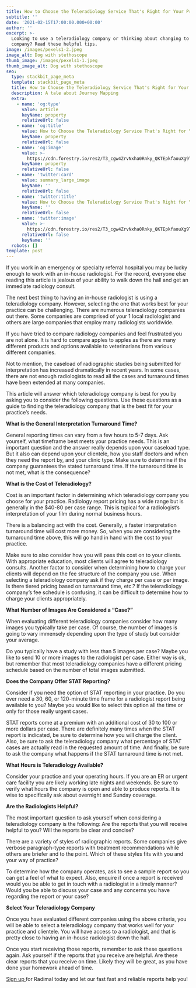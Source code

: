 ```yaml
---
title: How to Choose the Teleradiology Service That's Right for Your Practice
subtitle: ''
date: '2021-02-15T17:00:00.000+00:00'
author: ''
excerpt: >-
  Looking to use a teleradiology company or thinking about changing to a new
  company? Read these helpful tips.
image: /images/pexels1-2.jpeg
image_alt: Dog with stethoscope
thumb_image: /images/pexels1-1.jpeg
thumb_image_alt: Dog with stethoscope
seo:
  type: stackbit_page_meta
  template: stackbit_page_meta
  title: How to Choose the Teleradiology Service That's Right for Your Practice
  description: A tale about Journey Mapping
  extra:
    - name: 'og:type'
      value: article
      keyName: property
      relativeUrl: false
    - name: 'og:title'
      value: How to Choose the Teleradiology Service That's Right for Your Practice
      keyName: property
      relativeUrl: false
    - name: 'og:image'
      value: >-
        https://cdn.forestry.io/res2/T3_cgw4ZrvNxha0Rnky_QKTEpkfaouXg9ThWT-1fLAY/fit/512/512/sm/0/aHR0cHM6Ly9hcHAu/Zm9yZXN0cnkuaW8v/cmFpbHMvYWN0aXZl/X3N0b3JhZ2UvYmxv/YnMvZXlKZmNtRnBi/SE1pT25zaWJXVnpj/MkZuWlNJNklrSkJh/SEJDUlVaYUwxRnZQ/U0lzSW1WNGNDSTZi/blZzYkN3aWNIVnlJ/am9pWW14dllsOXBa/Q0o5ZlE9PS0tMzdj/NDI3MThkM2VmY2Y1/NmY5YzJlZmFhZjMy/ZGE2Y2U0ODhjOTQw/Ni9wZXhlbHMxLmpw/ZWc
      keyName: property
      relativeUrl: false
    - name: 'twitter:card'
      value: summary_large_image
      keyName: ''
      relativeUrl: false
    - name: 'twitter:title'
      value: How to Choose the Teleradiology Service That's Right for Your Practice
      keyName: ''
      relativeUrl: false
    - name: 'twitter:image'
      value: >-
        https://cdn.forestry.io/res2/T3_cgw4ZrvNxha0Rnky_QKTEpkfaouXg9ThWT-1fLAY/fit/512/512/sm/0/aHR0cHM6Ly9hcHAu/Zm9yZXN0cnkuaW8v/cmFpbHMvYWN0aXZl/X3N0b3JhZ2UvYmxv/YnMvZXlKZmNtRnBi/SE1pT25zaWJXVnpj/MkZuWlNJNklrSkJh/SEJDUlVaYUwxRnZQ/U0lzSW1WNGNDSTZi/blZzYkN3aWNIVnlJ/am9pWW14dllsOXBa/Q0o5ZlE9PS0tMzdj/NDI3MThkM2VmY2Y1/NmY5YzJlZmFhZjMy/ZGE2Y2U0ODhjOTQw/Ni9wZXhlbHMxLmpw/ZWc
      relativeUrl: false
      keyName: ''
  robots: []
template: post
---
```

If you work in an emergency or specialty referral hospital you may be lucky enough to work with an in-house radiologist. For the record, everyone else reading this article is jealous of your ability to walk down the hall and get an immediate radiology consult.

The next best thing to having an in-house radiologist is using a teleradiology company. However, selecting the one that works best for your practice can be challenging. There are numerous teleradiology companies out there. Some companies are comprised of your 1 local radiologist and others are large companies that employ many radiologists worldwide.

If you have tried to compare radiology companies and feel frustrated you are not alone. It is hard to compare apples to apples as there are many different products and options available to veterinarians from various different companies.

Not to mention, the caseload of radiographic studies being submitted for interpretation has increased dramatically in recent years. In some cases, there are not enough radiologists to read all the cases and turnaround times have been extended at many companies.

This article will answer which teleradiology company is best for you by asking you to consider the following questions. Use these questions as a guide to finding the teleradiology company that is the best fit for your practice’s needs.

**What is the General Interpretation Turnaround Time?**

General reporting times can vary from a few hours to 5-7 days. Ask yourself, what timeframe best meets your practice needs. This is an important question and the answer really depends upon your caseload type. But it also can depend upon your clientele, how you staff doctors and when they need the report by, and your clinic type. Make sure to determine if the company guarantees the stated turnaround time. If the turnaround time is not met, what is the consequence?

**What is the Cost of Teleradiology?**

Cost is an important factor in determining which teleradiology company you choose for your practice. Radiology report pricing has a wide range but is generally in the $40-80 per case range. This is typical for a radiologist’s interpretation of your film during normal business hours.

There is a balancing act with the cost. Generally, a faster interpretation turnaround time will cost more money. So, when you are considering the turnaround time above, this will go hand in hand with the cost to your practice.

Make sure to also consider how you will pass this cost on to your clients. With appropriate education, most clients will agree to teleradiology consults. Another factor to consider when determining how to charge your clients will depend on the fee structure of the company you use. When selecting a teleradiology company ask if they charge per case or per image. Is there tiered pricing based on turnaround time, etc.? If the teleradiology company’s fee schedule is confusing, it can be difficult to determine how to charge your clients appropriately.

**What Number of Images Are Considered a “Case?”**

When evaluating different teleradiology companies consider how many images you typically take per case. Of course, the number of images is going to vary immensely depending upon the type of study but consider your average.

Do you typically have a study with less than 5 images per case? Maybe you like to send 10 or more images to the radiologist per case. Either way is ok, but remember that most teleradiology companies have a different pricing schedule based on the number of total images submitted.

**Does the Company Offer STAT Reporting?**

Consider if you need the option of STAT reporting in your practice. Do you ever need a 30, 60, or 120-minute time frame for a radiologist report being available to you? Maybe you would like to select this option all the time or only for those really urgent cases.

STAT reports come at a premium with an additional cost of 30 to 100 or more dollars per case. There are definitely many times when the STAT report is indicated, be sure to determine how you will charge the client. Also, be sure to ask the teleradiology company what percentage of STAT cases are actually read in the requested amount of time. And finally, be sure to ask the company what happens if the STAT turnaround time is not met.

**What Hours is Teleradiology Available?**

Consider your practice and your operating hours. If you are an ER or urgent care facility you are likely working late nights and weekends. Be sure to verify what hours the company is open and able to produce reports. It is wise to specifically ask about overnight and Sunday coverage.

**Are the Radiologists Helpful?**

The most important question to ask yourself when considering a teleradiology company is the following: Are the reports that you will receive helpful to you? Will the reports be clear and concise?

There are a variety of styles of radiographic reports. Some companies give verbose paragraph-type reports with treatment recommendations while others are briefer and to the point. Which of these styles fits with you and your way of practice?

To determine how the company operates, ask to see a sample report so you can get a feel of what to expect. Also, enquire if once a report is received would you be able to get in touch with a radiologist in a timely manner? Would you be able to discuss your case and any concerns you have regarding the report or your case?

**Select Your Teleradiology Company**

Once you have evaluated different companies using the above criteria, you will be able to select a teleradiology company that works well for your practice and clientele. You will have access to a radiologist, and that is pretty close to having an in-house radiologist down the hall.

Once you start receiving those reports, remember to ask these questions again. Ask yourself if the reports that you receive are helpful. Are these clear reports that you receive on time. Likely they will be great, as you have done your homework ahead of time.

[Sign up ](https://radimal.us.auth0.com/login?state=g6Fo2SBHdHVuMkp0akVRcXE2SFRXdUhNQVVPVVNjeTg2SEVfTqN0aWTZIHJaVEhmZ3BBNDdoLVVNbHZSdEJPSU1mVHZBaHhtNW9Xo2NpZNkgOUtvVzJpeUpBR0hyZGxEemNLZXd6UTlRWndsdHFycUw&client=9KoW2iyJAGHrdlDzcKewzQ9QZwltqrqL&protocol=oauth2&audience=hasura&redirect_uri=https%3A%2F%2Fvet.radimal.ai%2Fdicom-setup&scope=openid%20profile%20email&response_type=code&response_mode=query&nonce=My5JdkV6Q3cwZUlTNXdsbWJuZWF6ODlPMTZhLmJqaHZCZmVIWWxjQk53bQ%3D%3D&code_challenge=QnxFu8FbK2yc1qg4aCK88Aznh5bep7F3D0NsDGfplEc&code_challenge_method=S256&auth0Client=eyJuYW1lIjoiYXV0aDAtcmVhY3QiLCJ2ZXJzaW9uIjoiMS4yLjAifQ%3D%3D "Sign up")for Radimal today and let our fast fast and reliable reports help you!